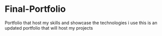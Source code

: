 # Final-Portfolio
Portfolio that host my skills and showcase the technologies i use 
this is an updated portfolio that will host my projects 
